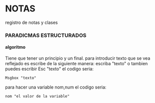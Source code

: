 # NOTAS
registro de notas y clases
### PARADICMAS ESTRUCTURADOS 
#### algoritmo 
Tiene que tener un principio y un final.
 para introducir texto que se vea reflejado es escribe de la siguiente manera:
 escriba "texto"
 o tambien puedes escribir
 Esc "texto"
 el codigo seria:
~~~
Msgbox "texto"
~~~
para hacer una variable nom,num
el codigo seria:
~~~
nom "el valor de la variable"
~~~
